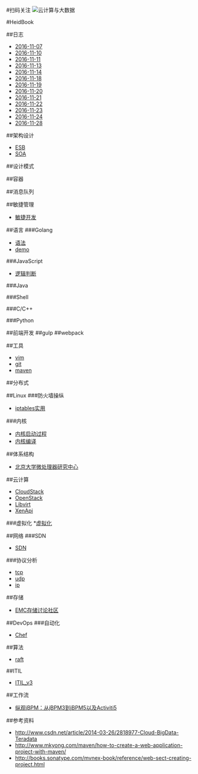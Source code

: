 #扫码关注
![云计算与大数据](img/cloud-and-bigdata.jpg)

#HeidBook

##日志
* [2016-11-07](log/2016-11-07.md)
* [2016-11-10](log/2016-11-10.md)
* [2016-11-11](log/2016-11-11.md)
* [2016-11-13](log/2016-11-13.md)
* [2016-11-14](log/2016-11-14.md)
* [2016-11-18](log/2016-11-18.md)
* [2016-11-19](log/2016-11-19.md)
* [2016-11-20](log/2016-11-20.md)
* [2016-11-21](log/2016-11-21.md)
* [2016-11-22](log/2016-11-22.md)
* [2016-11-23](log/2016-11-23.md)
* [2016-11-24](log/2016-11-24.md)
* [2016-11-28](log/2016-11-28.md)

##架构设计
* [ESB](java/esb.md)
* [SOA](java/soa.md)

##设计模式

##容器

##消息队列

##敏捷管理
* [敏捷开发](敏捷开发.md)

##语言
###Golang
* [语法](Golang.md)
* [demo](https://github.com/heidsoft/godemo)

###JavaScript
* [逻辑判断](javascript.md)

###Java

###Shell

###C/C++

###Python

##前端开发
##gulp
##webpack


##工具
* [vim](vim.md)
* [git](工具实用.md)
* [maven](maven.md)

##分布式


##Linux
###防火墙操纵
* [iptables实用](iptables手册.md)

###内核
* [内核启动过程](内核启动过程.md)
* [内核编译](内核编译.md)

##体系结构
* [北京大学微处理器研究中心](http://mprc.pku.edu.cn/index.htm)


##云计算
* [CloudStack](cloudstack.md)
* [OpenStack](OpenStack.md)
* [Libvirt](libvirt/libvirt.md)
* [XenApi](xen/xenapi.md)

###虚拟化
*[虚拟化](虚拟化.md)


##网络
###SDN
* [SDN](sdn.md)

###协议分析
* [tcp](tcp.md)
* [udp](udp)
* [ip](ip)


##存储
* [EMC存储讨论社区](https://community.emc.com/docs/DOC-19472)


##DevOps
###自动化
* [Chef](https://learnchef.opscode.com/)


##算法
* [raft](raft算法.md)

##ITIL
* [ITIL_v3](ITIL_v3_学习.md)


##工作流
* [纵观jBPM：从jBPM3到jBPM5以及Activiti5](http://www.infoq.com/cn/articles/rh-jbpm5-activiti5)

##参考资料
- http://www.csdn.net/article/2014-03-26/2818977-Cloud-BigData-Teradata
- http://www.mkyong.com/maven/how-to-create-a-web-application-project-with-maven/
- http://books.sonatype.com/mvnex-book/reference/web-sect-creating-project.html
